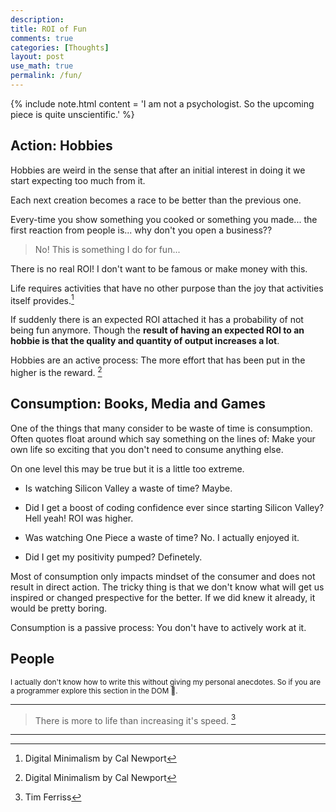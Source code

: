 ```yaml
---
description: 
title: ROI of Fun
comments: true
categories: [Thoughts]
layout: post
use_math: true
permalink: /fun/
---
```


<style>
.secret{
    display: none;
}
</style>

{% include note.html content = 'I am not a psychologist. So the upcoming piece is quite unscientific.' %}

## **Action**: Hobbies
Hobbies are weird in the sense that after an initial interest in doing it we start expecting too much from it.

Each next creation becomes a race to be better than the previous one.

Every-time you show something you cooked or something you made... the first reaction from people is... why don't you open a business??

> No! This is something I do for fun...

There is no real ROI! I don't want to be famous or make money with this.

Life requires activities that have no other purpose than the joy that activities itself provides.[^1]

If suddenly there is an expected ROI attached it has a probability of not being fun anymore. Though the **result of having an expected ROI to an hobbie is that the quality and quantity of output increases a lot**.

Hobbies are an active process: The more effort that has been put in the higher is the reward. [^1]

## **Consumption**: Books, Media and Games

One of the things that many consider to be waste of time is consumption. Often quotes float around which say something on the lines of: Make your own life so exciting that you don't need to consume anything else.

On one level this may be true but it is a little too extreme.

- Is watching Silicon Valley a waste of time? Maybe.
- Did I get a boost of coding confidence ever since starting Silicon Valley? Hell yeah! ROI was higher.


- Was watching One Piece a waste of time? No. I actually enjoyed it.
- Did I get my positivity pumped? Definetely.

Most of consumption only impacts mindset of the consumer and does not result in direct action.
The tricky thing is that we don't know what will get us inspired or changed prespective for the better. If we did knew it already, it would be pretty boring.

Consumption is a passive process: You don't have to actively work at it.

## **People**

<sup>I actually don't know how to write this without giving my personal anecdotes. So if you are a programmer explore this section in the DOM 😬.</sup>

<div class='secret'>
I have been guilty of setting very high standards for people around me and for my behavior towards them too. It is not something I do consciously nor it is something I want to do. <br><br>

The people around me have always been supportive, caring and made me less bored.<br><br>

We are not dealing with creatures of logic. These are people just like me with emotions, ups/down, discomforts, strenghts and weaknesses.<br><br>

We are social animals made to support each other during the bad and the good. I was and am always available for my friends/family when a problem arose in their life and they need me. But I was never there to share happy moments with them too.<br><br>

Dealing with people is both active and passive:<br>
Active: To be there to be for them when a problem arose and they need.<br>
Passive: To be there to share their happiness.<br>

And since you are someone who took the effort to read this in DOM, I am really grateful. If we have, in some way lost touch just ping :)

</div>

***
> There is more to life than increasing it's speed. [^2]

***

[^1]: Digital Minimalism by Cal Newport
[^2]: Tim Ferriss